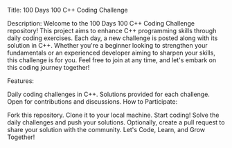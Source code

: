 Title: 100 Days 100 C++ Coding Challenge

Description: Welcome to the 100 Days 100 C++ Coding Challenge repository! This project aims to enhance C++ programming skills through daily coding exercises. Each day, a new challenge is posted along with its solution in C++. Whether you're a beginner looking to strengthen your fundamentals or an experienced developer aiming to sharpen your skills, this challenge is for you. Feel free to join at any time, and let's embark on this coding journey together!

Features:

Daily coding challenges in C++.
Solutions provided for each challenge.
Open for contributions and discussions.
How to Participate:

Fork this repository.
Clone it to your local machine.
Start coding! Solve the daily challenges and push your solutions.
Optionally, create a pull request to share your solution with the community.
Let's Code, Learn, and Grow Together!

